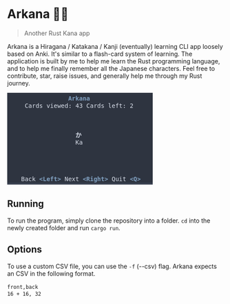 # Arkana 🧙‍♀️

> Another Rust Kana app

Arkana is a Hiragana / Katakana / Kanji (eventually) learning CLI app loosely based on Anki. It's similar to a flash-card system of learning.
The application is built by me to help me learn the Rust programming language, and to help me finally remember all the Japanese characters.
Feel free to contribute, star, raise issues, and generally help me through my Rust journey.

![arkana](./screenshots/image.png)

## Running

To run the program, simply clone the repository into a folder. `cd` into the newly created folder and run `cargo run`.

## Options

To use a custom CSV file, you can use the `-f` (--csv) flag. Arkana expects an CSV in the following format.

```CSV
front,back
16 + 16, 32
```
